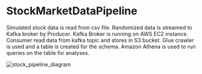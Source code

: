 # StockMarketDataPipeline

Simulated stock data is read from csv file. Randomized data is streamed to Kafka broker by Producer.
Kafka Broker is running on AWS EC2 instance. Consumer read data from kafka topic and stores in S3 bucket.
Glue crawler is used and a table is created for the schema. Amazon Athena is used to run queries on the table for analyses.


![stock_pipeline_diagram](https://github.com/user-attachments/assets/7b1547ca-531a-445f-85d7-d7a88362a7eb)
